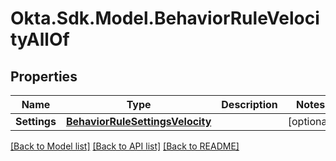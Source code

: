 # Okta.Sdk.Model.BehaviorRuleVelocityAllOf

## Properties

Name | Type | Description | Notes
------------ | ------------- | ------------- | -------------
**Settings** | [**BehaviorRuleSettingsVelocity**](BehaviorRuleSettingsVelocity.md) |  | [optional] 

[[Back to Model list]](../README.md#documentation-for-models) [[Back to API list]](../README.md#documentation-for-api-endpoints) [[Back to README]](../README.md)

